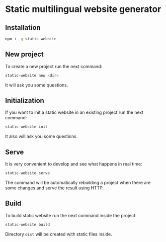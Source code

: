 # Static multilingual website generator

## Installation

```bash
npm i -g static-website
```

## New project

To create a new project run the next command:

```bash
static-website new <dir>
```

It will ask you some questions.

## Initialization

If you want to init a static website in an existing project run the next command:

```bash
static-website init
```

It also will ask you some questions.

## Serve

It is very convenient to develop and see what happens in real time:

```bash
static-website serve
```

The command will be automatically rebuilding a project when there are some changes and serve the result using HTTP.

## Build

To build static website run the next command inside the project:

```bash
static-website build
```

Directory `dist` will be created with static files inside.
